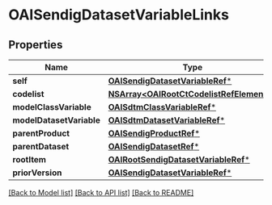 # OAISendigDatasetVariableLinks

## Properties
Name | Type | Description | Notes
------------ | ------------- | ------------- | -------------
**self** | [**OAISendigDatasetVariableRef***](OAISendigDatasetVariableRef.md) |  | [optional] 
**codelist** | [**NSArray&lt;OAIRootCtCodelistRefElement&gt;***](OAIRootCtCodelistRefElement.md) |  | [optional] 
**modelClassVariable** | [**OAISdtmClassVariableRef***](OAISdtmClassVariableRef.md) |  | [optional] 
**modelDatasetVariable** | [**OAISdtmDatasetVariableRef***](OAISdtmDatasetVariableRef.md) |  | [optional] 
**parentProduct** | [**OAISendigProductRef***](OAISendigProductRef.md) |  | [optional] 
**parentDataset** | [**OAISendigDatasetRef***](OAISendigDatasetRef.md) |  | [optional] 
**rootItem** | [**OAIRootSendigDatasetVariableRef***](OAIRootSendigDatasetVariableRef.md) |  | [optional] 
**priorVersion** | [**OAISendigDatasetVariableRef***](OAISendigDatasetVariableRef.md) |  | [optional] 

[[Back to Model list]](../README.md#documentation-for-models) [[Back to API list]](../README.md#documentation-for-api-endpoints) [[Back to README]](../README.md)


